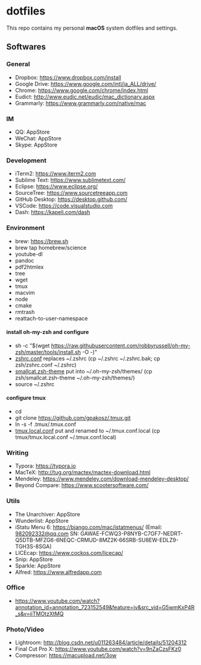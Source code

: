 # dotfiles
This repo contains my personal **macOS** system dotfiles and settings. 
## Softwares
### General
* Dropbox: https://www.dropbox.com/install
* Google Drive: https://www.google.com/intl/ja_ALL/drive/
* Chrome: https://www.google.com/chrome/index.html
* Eudict: http://www.eudic.net/eudic/mac_dictionary.aspx
* Grammarly: https://www.grammarly.com/native/mac
### IM
* QQ: AppStore
* WeChat: AppStore
* Skype: AppStore
### Development
* iTerm2: https://www.iterm2.com
* Sublime Text: https://www.sublimetext.com/
* Eclipse: https://www.eclipse.org/
* SourceTree: https://www.sourcetreeapp.com
* GitHub Desktop: https://desktop.github.com/
* VSCode: https://code.visualstudio.com
* Dash: https://kapeli.com/dash
### Environment
* brew: https://brew.sh
* brew tap homebrew/science
* youtube-dl
* pandoc
* pdf2htmlex
* tree
* wget
* tmux
* macvim
* node
* cmake
* rmtrash
* reattach-to-user-namespace
#### install oh-my-zsh and configure
* sh -c "$(wget https://raw.githubusercontent.com/robbyrussell/oh-my-zsh/master/tools/install.sh -O -)"
* [zshrc.conf](https://github.com/smallcat9603/dotfiles/tree/master/zsh) replaces ~/.zshrc (cp ~/.zshrc ~/.zshrc.bak; cp zsh/zshrc.conf ~/.zshrc)
* [smallcat.zsh-theme](https://github.com/smallcat9603/dotfiles/tree/master/zsh) put into ~/.oh-my-zsh/themes/ (cp zsh/smallcat.zsh-theme ~/.oh-my-zsh/themes/)
* source ~/.zshrc
#### configure tmux
* cd
* git clone https://github.com/gpakosz/.tmux.git
* ln -s -f .tmux/.tmux.conf
* [tmux.local.conf](https://github.com/smallcat9603/dotfiles/tree/master/tmux) put and renamed to ~/.tmux.conf.local (cp tmux/tmux.local.conf ~/.tmux.conf.local)
### Writing
* Typora: https://typora.io
* MacTeX: http://tug.org/mactex/mactex-download.html
* Mendeley: https://www.mendeley.com/download-mendeley-desktop/
* Beyond Compare: https://www.scootersoftware.com/
### Utils
* The Unarchiver: AppStore
* Wunderlist: AppStore
* iStatu Menu 6: https://bjango.com/mac/istatmenus/
(Email: 982092332@qq.com SN: GAWAE-FCWQ3-P8NYB-C7GF7-NEDRT-Q5DTB-MFZG6-6NEQC-CRMUD-8MZ2K-66SRB-SU8EW-EDLZ9-TGH3S-8SGA)
* LICEcap: https://www.cockos.com/licecap/
* Snip: AppStore
* Sparkle: AppStore
* Alfred: https://www.alfredapp.com
### Office
* https://www.youtube.com/watch?annotation_id=annotation_723152549&feature=iv&src_vid=G5wmKxP4R_s&v=iiTMOtzXtMQ
### Photo/Video
* Lightroom: http://blog.csdn.net/u011263484/article/details/51204312
* Final Cut Pro X: https://www.youtube.com/watch?v=9nZaCzsFKz0
* Compressor: https://macupload.net/3ow